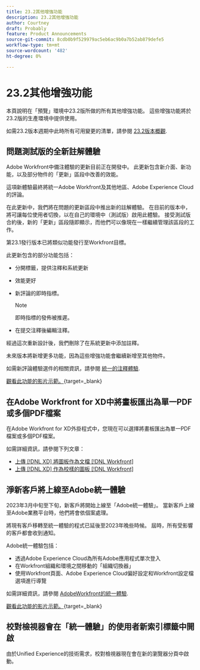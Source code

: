 ```yaml
---
title: 23.2其他增強功能
description: 23.2其他增強功能
author: Courtney
draft: Probably
feature: Product Announcements
source-git-commit: 8cdb0b9f529979ac5eb6ac9b0a7b52ab879defe5
workflow-type: tm+mt
source-wordcount: '482'
ht-degree: 0%

---
```


# 23.2其他增強功能

本頁說明在「預覽」環境中23.2版所做的所有其他增強功能。 這些增強功能將於23.2版的生產環境中提供使用。

如需23.2版本週期中此時所有可用變更的清單，請參閱 [23.2版本概觀](/help/quicksilver/product-announcements/product-releases/23.2-release-activity/23-2-release-overview.md).

## 問題測試版的全新註解體驗

Adobe Workfront中備注體驗的更新目前正在開發中。 此更新包含新介面、新功能，以及部分物件的「更新」區段中改善的效能。

這項新體驗最終將統一Adobe Workfront及其他地區、Adobe Experience Cloud的評論。

在此更新中，我們將在問題的更新區段中推出新的註解體驗。 在目前的版本中，將可讓每位使用者切換，以在自己的環境中（測試版）啟用此體驗。 接受測試版合約後，新的「更新」區段隨即顯示，而他們可以像現在一樣繼續管理該區段的工作。

第23.1發行版本已將類似功能發行至Workfront目標。

此更新包含的部分功能包括：

* 分開標籤，提供注釋和系統更新

* 效能更好

* 新評論的即時指標。
   >[!NOTE]
   >
   >即時指標的發佈被推遲。

* 在提交注釋後編輯注釋。

經過這次重新設計後，我們刪除了在系統更新中添加註釋。

未來版本將新增更多功能，因為這些增強功能會繼續新增至其他物件。

如需新評論體驗選件的相關資訊，請參閱 [統一的注釋體驗](/help/quicksilver/workfront-basics/updating-work-items-and-viewing-updates/unified-commenting-experience.md).

[觀看此功能的影片示範。](https://video.tv.adobe.com/v/3416962/){target=_blank}

## 在Adobe Workfront for XD中將畫板匯出為單一PDF或多個PDF檔案

在Adobe Workfront for XD外掛程式中，您現在可以選擇將畫板匯出為單一PDF檔案或多個PDF檔案。

如需詳細資訊，請參閱下列文章：

* [上傳 [!DNL XD] 將圖板作為文檔 [!DNL Workfront]](/help/quicksilver/workfront-integrations-and-apps/adobe-workfront-for-creative-cloud/wf-adobe-xd-docs.md)
* [上傳 [!DNL XD] 作為校樣的圖板 [!DNL Workfront]](/help/quicksilver/workfront-integrations-and-apps/adobe-workfront-for-creative-cloud/wf-adobe-xd-proofs.md)

## 淨新客戶將上線至Adobe統一體驗

2023年3月中旬至下旬，新客戶將開始上線至「Adobe統一體驗」。 當新客戶上線至Adobe業務平台時，他們將會依個案處理。

將現有客戶移轉至統一體驗的程式已延後至2023年晚些時候。 屆時，所有受影響的客戶都會收到通知。

Adobe統一體驗包括：

* 透過Adobe Experience Cloud為所有Adobe應用程式單次登入
* 在Workfront組織和環境之間移動的「組織切換器」
* 使用Workfront頁面、Adobe Experience Cloud偏好設定和Workfront設定檔選項進行導覽

如需詳細資訊，請參閱 [AdobeWorkfront的統一體驗](/help/quicksilver/workfront-basics/navigate-workfront/workfront-navigation/adobe-unified-experience.md).

[觀看此功能的影片示範。](https://video.tv.adobe.com/v/3412388/){target=_blank}

## 校對檢視器會在「統一體驗」的使用者新索引標籤中開啟

由於Unified Experience的技術需求，校對檢視器現在會在新的瀏覽器分頁中啟動。